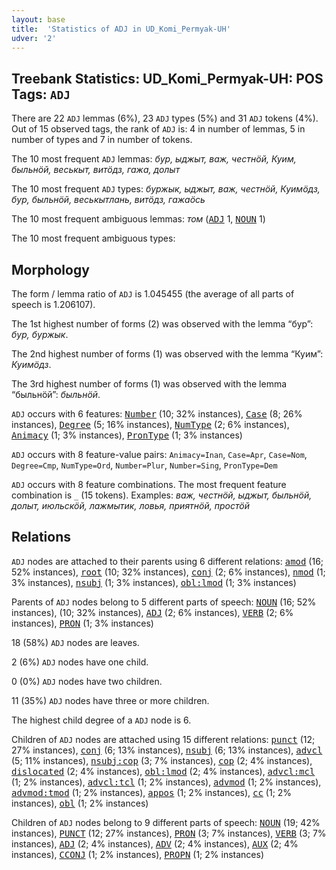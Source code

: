 ```yaml
---
layout: base
title:  'Statistics of ADJ in UD_Komi_Permyak-UH'
udver: '2'
---
```


## Treebank Statistics: UD_Komi_Permyak-UH: POS Tags: `ADJ`

There are 22 `ADJ` lemmas (6%), 23 `ADJ` types (5%) and 31 `ADJ` tokens (4%).
Out of 15 observed tags, the rank of `ADJ` is: 4 in number of lemmas, 5 in number of types and 7 in number of tokens.

The 10 most frequent `ADJ` lemmas: <em>бур, ыджыт, важ, честнӧй, Куим, быльнӧй, веськыт, витӧдз, гажа, долыт</em>

The 10 most frequent `ADJ` types:  <em>буржык, ыджыт, важ, честнӧй, Куимӧдз, бур, быльнӧй, веськытлань, витӧдз, гажаӧсь</em>

The 10 most frequent ambiguous lemmas: <em>том</em> (<tt><a href="koi_uh-pos-ADJ.html">ADJ</a></tt> 1, <tt><a href="koi_uh-pos-NOUN.html">NOUN</a></tt> 1)

The 10 most frequent ambiguous types:  



## Morphology

The form / lemma ratio of `ADJ` is 1.045455 (the average of all parts of speech is 1.206107).

The 1st highest number of forms (2) was observed with the lemma “бур”: <em>бур, буржык</em>.

The 2nd highest number of forms (1) was observed with the lemma “Куим”: <em>Куимӧдз</em>.

The 3rd highest number of forms (1) was observed with the lemma “быльнӧй”: <em>быльнӧй</em>.

`ADJ` occurs with 6 features: <tt><a href="koi_uh-feat-Number.html">Number</a></tt> (10; 32% instances), <tt><a href="koi_uh-feat-Case.html">Case</a></tt> (8; 26% instances), <tt><a href="koi_uh-feat-Degree.html">Degree</a></tt> (5; 16% instances), <tt><a href="koi_uh-feat-NumType.html">NumType</a></tt> (2; 6% instances), <tt><a href="koi_uh-feat-Animacy.html">Animacy</a></tt> (1; 3% instances), <tt><a href="koi_uh-feat-PronType.html">PronType</a></tt> (1; 3% instances)

`ADJ` occurs with 8 feature-value pairs: `Animacy=Inan`, `Case=Apr`, `Case=Nom`, `Degree=Cmp`, `NumType=Ord`, `Number=Plur`, `Number=Sing`, `PronType=Dem`

`ADJ` occurs with 8 feature combinations.
The most frequent feature combination is `_` (15 tokens).
Examples: <em>важ, честнӧй, ыджыт, быльнӧй, долыт, июльскӧй, лажмытик, ловья, приятнӧй, простӧй</em>


## Relations

`ADJ` nodes are attached to their parents using 6 different relations: <tt><a href="koi_uh-dep-amod.html">amod</a></tt> (16; 52% instances), <tt><a href="koi_uh-dep-root.html">root</a></tt> (10; 32% instances), <tt><a href="koi_uh-dep-conj.html">conj</a></tt> (2; 6% instances), <tt><a href="koi_uh-dep-nmod.html">nmod</a></tt> (1; 3% instances), <tt><a href="koi_uh-dep-nsubj.html">nsubj</a></tt> (1; 3% instances), <tt><a href="koi_uh-dep-obl-lmod.html">obl:lmod</a></tt> (1; 3% instances)

Parents of `ADJ` nodes belong to 5 different parts of speech: <tt><a href="koi_uh-pos-NOUN.html">NOUN</a></tt> (16; 52% instances),  (10; 32% instances), <tt><a href="koi_uh-pos-ADJ.html">ADJ</a></tt> (2; 6% instances), <tt><a href="koi_uh-pos-VERB.html">VERB</a></tt> (2; 6% instances), <tt><a href="koi_uh-pos-PRON.html">PRON</a></tt> (1; 3% instances)

18 (58%) `ADJ` nodes are leaves.

2 (6%) `ADJ` nodes have one child.

0 (0%) `ADJ` nodes have two children.

11 (35%) `ADJ` nodes have three or more children.

The highest child degree of a `ADJ` node is 6.

Children of `ADJ` nodes are attached using 15 different relations: <tt><a href="koi_uh-dep-punct.html">punct</a></tt> (12; 27% instances), <tt><a href="koi_uh-dep-conj.html">conj</a></tt> (6; 13% instances), <tt><a href="koi_uh-dep-nsubj.html">nsubj</a></tt> (6; 13% instances), <tt><a href="koi_uh-dep-advcl.html">advcl</a></tt> (5; 11% instances), <tt><a href="koi_uh-dep-nsubj-cop.html">nsubj:cop</a></tt> (3; 7% instances), <tt><a href="koi_uh-dep-cop.html">cop</a></tt> (2; 4% instances), <tt><a href="koi_uh-dep-dislocated.html">dislocated</a></tt> (2; 4% instances), <tt><a href="koi_uh-dep-obl-lmod.html">obl:lmod</a></tt> (2; 4% instances), <tt><a href="koi_uh-dep-advcl-mcl.html">advcl:mcl</a></tt> (1; 2% instances), <tt><a href="koi_uh-dep-advcl-tcl.html">advcl:tcl</a></tt> (1; 2% instances), <tt><a href="koi_uh-dep-advmod.html">advmod</a></tt> (1; 2% instances), <tt><a href="koi_uh-dep-advmod-tmod.html">advmod:tmod</a></tt> (1; 2% instances), <tt><a href="koi_uh-dep-appos.html">appos</a></tt> (1; 2% instances), <tt><a href="koi_uh-dep-cc.html">cc</a></tt> (1; 2% instances), <tt><a href="koi_uh-dep-obl.html">obl</a></tt> (1; 2% instances)

Children of `ADJ` nodes belong to 9 different parts of speech: <tt><a href="koi_uh-pos-NOUN.html">NOUN</a></tt> (19; 42% instances), <tt><a href="koi_uh-pos-PUNCT.html">PUNCT</a></tt> (12; 27% instances), <tt><a href="koi_uh-pos-PRON.html">PRON</a></tt> (3; 7% instances), <tt><a href="koi_uh-pos-VERB.html">VERB</a></tt> (3; 7% instances), <tt><a href="koi_uh-pos-ADJ.html">ADJ</a></tt> (2; 4% instances), <tt><a href="koi_uh-pos-ADV.html">ADV</a></tt> (2; 4% instances), <tt><a href="koi_uh-pos-AUX.html">AUX</a></tt> (2; 4% instances), <tt><a href="koi_uh-pos-CCONJ.html">CCONJ</a></tt> (1; 2% instances), <tt><a href="koi_uh-pos-PROPN.html">PROPN</a></tt> (1; 2% instances)

